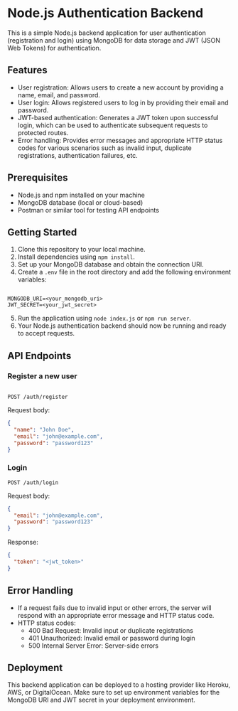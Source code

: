 # Node.js Authentication Backend

This is a simple Node.js backend application for user authentication (registration and login) using MongoDB for data storage and JWT (JSON Web Tokens) for authentication.

## Features

- User registration: Allows users to create a new account by providing a name, email, and password.
- User login: Allows registered users to log in by providing their email and password.
- JWT-based authentication: Generates a JWT token upon successful login, which can be used to authenticate subsequent requests to protected routes.
- Error handling: Provides error messages and appropriate HTTP status codes for various scenarios such as invalid input, duplicate registrations, authentication failures, etc.

## Prerequisites

- Node.js and npm installed on your machine
- MongoDB database (local or cloud-based)
- Postman or similar tool for testing API endpoints

## Getting Started

1. Clone this repository to your local machine.
2. Install dependencies using `npm install`.
3. Set up your MongoDB database and obtain the connection URI.
4. Create a `.env` file in the root directory and add the following environment variables:

```

MONGODB_URI=<your_mongodb_uri>
JWT_SECRET=<your_jwt_secret>

```

5. Run the application using `node index.js` or `npm run server`.
6. Your Node.js authentication backend should now be running and ready to accept requests.

## API Endpoints

### Register a new user

```

POST /auth/register

```

Request body:

```json
{
  "name": "John Doe",
  "email": "john@example.com",
  "password": "password123"
}
```

### Login

```
POST /auth/login
```

Request body:

```json
{
  "email": "john@example.com",
  "password": "password123"
}
```

Response:

```json
{
  "token": "<jwt_token>"
}
```

## Error Handling

- If a request fails due to invalid input or other errors, the server will respond with an appropriate error message and HTTP status code.
- HTTP status codes:
  - 400 Bad Request: Invalid input or duplicate registrations
  - 401 Unauthorized: Invalid email or password during login
  - 500 Internal Server Error: Server-side errors

## Deployment

This backend application can be deployed to a hosting provider like Heroku, AWS, or DigitalOcean. Make sure to set up environment variables for the MongoDB URI and JWT secret in your deployment environment.
